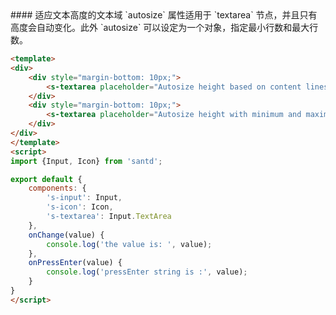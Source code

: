 <codebox>
#### 适应文本高度的文本域
`autosize` 属性适用于 `textarea` 节点，并且只有高度会自动变化。此外 `autosize` 可以设定为一个对象，指定最小行数和最大行数。

```html
<template>
<div>
    <div style="margin-bottom: 10px;">
        <s-textarea placeholder="Autosize height based on content lines" autosize="{{true}}"></s-textarea>
    </div>
    <div style="margin-bottom: 10px;">
        <s-textarea placeholder="Autosize height with minimum and maximum number of lines" autosize="{{{minRows: 2, maxRows: 6}}}"></s-textarea>
    </div>
</div>
</template>
<script>
import {Input, Icon} from 'santd';

export default {
    components: {
        's-input': Input,
        's-icon': Icon,
        's-textarea': Input.TextArea
    },
    onChange(value) {
        console.log('the value is: ', value);
    },
    onPressEnter(value) {
        console.log('pressEnter string is :', value);
    }
}
</script>

```
</codebox>
